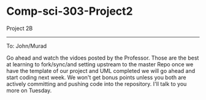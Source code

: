# Comp-sci-303-Project2
Project 2B
____________________
To: John/Murad

  Go ahead and watch the vidoes posted by the Professor. Those are the best at learning to fork/sync/and setting upstream to the master Repo once we have the template of our project and UML completed we will go ahead and start coding next week. We won't get bonus points unless you both are actively committing and pushing code into the repository. I'll talk to you more on Tuesday.
